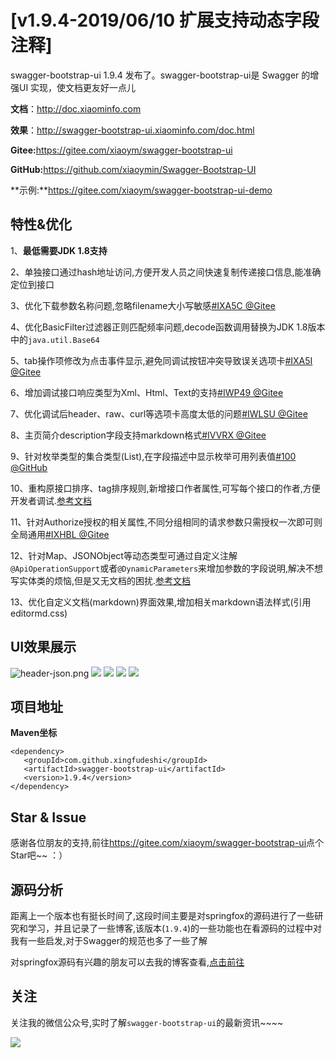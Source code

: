 # [v1.9.4-2019/06/10 扩展支持动态字段注释]

swagger-bootstrap-ui 1.9.4 发布了。swagger-bootstrap-ui是 Swagger 的增强UI 实现，使文档更友好一点儿

**文档**：http://doc.xiaominfo.com

**效果**：http://swagger-bootstrap-ui.xiaominfo.com/doc.html

**Gitee:**<https://gitee.com/xiaoym/swagger-bootstrap-ui>

**GitHub:**<https://github.com/xiaoymin/Swagger-Bootstrap-UI>

**示例:**https://gitee.com/xiaoym/swagger-bootstrap-ui-demo

## 特性&优化

1、**最低需要JDK 1.8支持**

2、单独接口通过hash地址访问,方便开发人员之间快速复制传递接口信息,能准确定位到接口

3、优化下载参数名称问题,忽略filename大小写敏感[#IXA5C @Gitee](https://gitee.com/xiaoym/swagger-bootstrap-ui/issues/IXA5C)

4、优化BasicFilter过滤器正则匹配频率问题,decode函数调用替换为JDK 1.8版本中的`java.util.Base64`

5、tab操作项修改为点击事件显示,避免同调试按钮冲突导致误关选项卡[#IXA5I @Gitee](https://gitee.com/xiaoym/swagger-bootstrap-ui/issues/IXA5I)

6、增加调试接口响应类型为Xml、Html、Text的支持[#IWP49 @Gitee](https://gitee.com/xiaoym/swagger-bootstrap-ui/issues/IWP49)

7、优化调试后header、raw、curl等选项卡高度太低的问题[#IWLSU @Gitee](https://gitee.com/xiaoym/swagger-bootstrap-ui/issues/IWLSU)

8、主页简介description字段支持markdown格式[#IVVRX @Gitee](https://gitee.com/xiaoym/swagger-bootstrap-ui/issues/IVVRX)

9、针对枚举类型的集合类型(List),在字段描述中显示枚举可用列表值[#100 @GitHub](https://github.com/xiaoymin/swagger-bootstrap-ui/issues/100)

10、重构原接口排序、tag排序规则,新增接口作者属性,可写每个接口的作者,方便开发者调试.[参考文档](https://doc.xiaominfo.com/guide/dynamic-parameter.html)

11、针对Authorize授权的相关属性,不同分组相同的请求参数只需授权一次即可则全局通用[#IXHBL @Gitee](https://gitee.com/xiaoym/swagger-bootstrap-ui-demo/issues/IXHBL)

12、针对Map、JSONObject等动态类型可通过自定义注解`@ApiOperationSupport`或者`@DynamicParameters`来增加参数的字段说明,解决不想写实体类的烦恼,但是又无文档的困扰.[参考文档](https://doc.xiaominfo.com/guide/dynamic-parameter.html)

13、优化自定义文档(markdown)界面效果,增加相关markdown语法样式(引用editormd.css)

## UI效果展示

![header-json.png](/knife4j/images/blog/swagger-bootstrap-ui-1.9.4-issue/1.png)
![](/knife4j/images/blog/swagger-bootstrap-ui-1.9.4-issue/2.png)
![](/knife4j/images/blog/swagger-bootstrap-ui-1.9.4-issue/3.png)
![](/knife4j/images/blog/swagger-bootstrap-ui-1.9.4-issue/4.png)
![](/knife4j/images/blog/swagger-bootstrap-ui-1.9.4-issue/5.png)

## 项目地址

**Maven坐标**

```
<dependency>
   <groupId>com.github.xingfudeshi</groupId>
   <artifactId>swagger-bootstrap-ui</artifactId>
   <version>1.9.4</version>
</dependency>
```

## Star & Issue

感谢各位朋友的支持,前往<https://gitee.com/xiaoym/swagger-bootstrap-ui>点个Star吧~~ ：）


## 源码分析

距离上一个版本也有挺长时间了,这段时间主要是对springfox的源码进行了一些研究和学习，并且记录了一些博客,该版本(`1.9.4`)的一些功能也在看源码的过程中对我有一些启发,对于Swagger的规范也多了一些了解

对springfox源码有兴趣的朋友可以去我的博客查看,[点击前往](https://www.xiaominfo.com/2019/05/20/springfox-0/)



## 关注

关注我的微信公众号,实时了解`swagger-bootstrap-ui`的最新资讯~~~~

![](https://foruda.gitee.com/images/1660437790142497676/%E5%B1%8F%E5%B9%95%E6%88%AA%E5%9B%BE.png)

 
 
